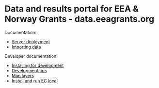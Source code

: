 Data and results portal for EEA & Norway Grants - data.eeagrants.org
=========================================

Documentation:

* [Server deployment](docs/installation.md)
* [Importing data](docs/import.md)

Developer documentation:

* [Installing for development](docs/development_install.md)
* [Development tips](docs/development.md)
* [Map layers](docs/map_layers.md)
* [Install and run EC local](docs/es_local.md)
